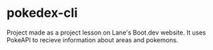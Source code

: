 # pokedex-cli
Project made as a project lesson on Lane's Boot.dev website. It uses PokeAPI to recieve information about areas and pokemons.
